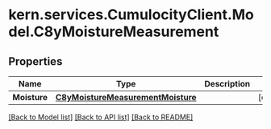 
# kern.services.CumulocityClient.Model.C8yMoistureMeasurement

## Properties

Name | Type | Description | Notes
------------ | ------------- | ------------- | -------------
**Moisture** | [**C8yMoistureMeasurementMoisture**](C8yMoistureMeasurementMoisture.md) |  | [optional] 

[[Back to Model list]](../README.md#documentation-for-models)
[[Back to API list]](../README.md#documentation-for-api-endpoints)
[[Back to README]](../README.md)

